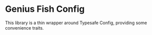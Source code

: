 # Genius Fish Config

This library is a thin wrapper around Typesafe Config, providing some convenience traits.